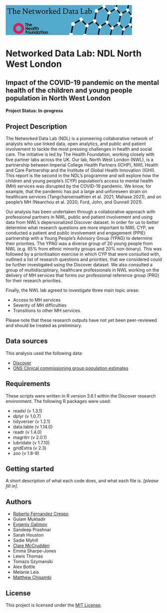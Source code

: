 <img src="ndlbanner.png" width="405" height="96">

# Networked Data Lab: NDL North West London
## Impact of the COVID-19 pandemic on the mental health of the children and young people population in North West London

#### Project Status: In-progress

## Project Description

The Networked Data Lab (NDL) is a pioneering collaborative network of analysts who use linked data, open
analytics, and public and patient involvement to tackle the most pressing challenges in health and social
care. The initiative is led by The Health Foundation, working closely with five partner labs across the UK.
Our lab, North West London (NWL), is a partnership between Imperial College Health Partners (ICHP), NWL
Health and Care Partnership and the Institute of Global Health Innovation (IGHI).
This report is the second in the NDL’s programme and will explore how the children and young people’s
(CYP) population’s access to mental health (MH) services was disrupted by the COVID-19 pandemic.
We know, for example, that the pandemic has put a large and unforeseen strain on healthcare services
(Tangcharoensathien et al. 2021; Mahase 2021), and on people’s MH (Nearchou et al. 2020; Ford, John,
and Gunnell 2021).

Our analysis has been undertaken through a collaborative approach with professional partners in NWL,
public and patient involvement and using data from NWL’s depersonalized Discover dataset.
In order for us to better determine what research questions are more important to NWL CYP, we conducted
a patient and public involvement and engagement (PPIE) partnership with a Young People’s Advisory Group
(YPAG) to determine their priorities. The YPAG was a diverse group of 20 young people from NWL (e.g. 65%
from ethnic minority groups and 20% non-binary). This was followed by a prioritisation exercise in which
CYP that were consulted with, outlined a list of research questions and priorities, that we considered could be
further investigated using the Discover dataset. We also consulted a group of multidisciplinary, healthcare
professionals in NWL working on the delivery of MH services that forms our professional reference group
(PRG) for their research priorities.

Finally, the NWL lab agreed to investigate three main topic areas:
- Access to MH services
- Severity of MH difficulties
- Transitions to other MH services.


Please note that these research outputs have not yet been peer-reviewed and should be treated as preliminary.

## Data sources

This analysis used the following data:

- [Discover](https://www.discover-now.co.uk)
- [ONS Clinical commissioning group population estimates](https://www.ons.gov.uk/peoplepopulationandcommunity/populationandmigration/populationestimates/datasets/clinicalcommissioninggroupmidyearpopulationestimates)

## Requirements

These scripts were written in R version 3.6.1 within the Discover research environment. The following R packages were used:

- readxl (v 1.3.1)
- dplyr (v 1.0.7)
- tidyverser (v 1.2.1)
- data.table (v 1.14.0)
- readr (v 1.4.0)
- magritrr (v 2.0.1)
- lubridate (v 1.7.10)
- gridExtra (v 2.3)
- zoo (v 1.8-9)

## Getting started

A short description of what each code does, and what each file is. *[please fill in]*.

## Authors

- [Roberto Fernandez Crespo](roberto.fernandez-crespo1@imperial.ac.uk)
- Gulam Muktadir
- [Evgeniy Galimov](evgeny.galimov@imperialcollegehealthpartners.com)
- Sandeep Prashnar
- Sarah Houston
- Sadie Myhill
- [Clare McCrudden](clare@helixcentre.com)
- Emma Sharpe-Jones
- Lewis Thomas
- Tomazs Szymanski
- Alex Bottle
- Melanie Leis
- [Matthew Chisambi](matthew.chisambi@imperialcollegehealthpartners.com)

## License

This project is licensed under the [MIT License](https://opensource.org/licenses/MIT).
